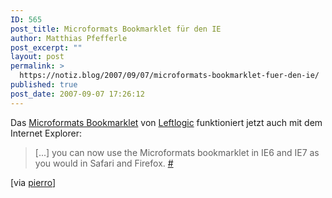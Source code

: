 ```yaml
---
ID: 565
post_title: Microformats Bookmarklet für den IE
author: Matthias Pfefferle
post_excerpt: ""
layout: post
permalink: >
  https://notiz.blog/2007/09/07/microformats-bookmarklet-fuer-den-ie/
published: true
post_date: 2007-09-07 17:26:12
---
```

<!-- wp:paragraph -->
<p>Das <a href="https://notiz.blog/2007/06/23/microformats-bookmarklet/">Microformats Bookmarklet</a> von <a href="http://leftlogic.com/lounge/news/micrformats-bookmarket-for-ie/">Leftlogic</a> funktioniert jetzt auch mit dem Internet Explorer:</p>
<!-- /wp:paragraph -->

<!-- wp:quote -->
<blockquote class="wp-block-quote">
	<p>[...] you can now use the Microformats bookmarklet in IE6 and IE7 as you would in Safari and Firefox. <a href="http://leftlogic.com/lounge/news/micrformats-bookmarket-for-ie/">#</a></p>
</blockquote>
<!-- /wp:quote -->

<!-- wp:paragraph -->
<p>[via <a href="http://twitter.com/Pierro/statuses/253007972">pierro</a>]</p>
<!-- /wp:paragraph -->